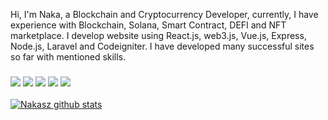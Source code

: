 Hi, I'm Naka, a Blockchain and Cryptocurrency Developer, currently, I have experience with Blockchain, Solana, Smart Contract, DEFI and NFT marketplace. I develop website using React.js, web3.js, Vue.js, Express, Node.js, Laravel and Codeigniter.
I have developed many successful sites so far with mentioned skills.

### ![](https://img.shields.io/badge/Blockchain-%3C%2F%3E-blueviolet) ![](https://img.shields.io/badge/Solidity-%3C%2F%3E-yellow) ![](https://img.shields.io/badge/Web3.js-%7C-yellowgreen) ![](https://img.shields.io/badge/Smart%20Contracts-%7C-blue) ![](https://img.shields.io/badge/Cryptocurrency-%7C-ff69b4)

[![ Nakasz github stats](https://github-readme-stats.vercel.app/api?username=Nakasz&show_icons=true&title_color=096cde&icon_color=8291b0&text_color=000000)](https://0xnaka.dev)
